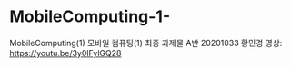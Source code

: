 # MobileComputing-1-
MobileComputing(1)
모바일 컴퓨팅(1) 최종 과제물 A반 20201033 황민경
영상: https://youtu.be/3y0lFylGQ28
